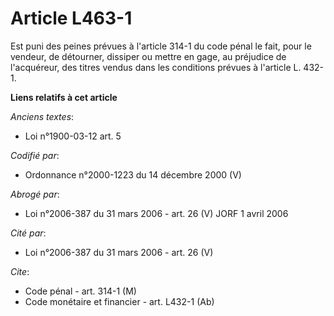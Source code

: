 # Article L463-1

Est puni des peines prévues à l'article 314-1 du code pénal le fait, pour le vendeur, de détourner, dissiper ou mettre en
gage, au préjudice de l'acquéreur, des titres vendus dans les conditions prévues à l'article L. 432-1.

**Liens relatifs à cet article**

_Anciens textes_:

  - Loi n°1900-03-12 art. 5

_Codifié par_:

  - Ordonnance n°2000-1223 du 14 décembre 2000 (V)

_Abrogé par_:

  - Loi n°2006-387 du 31 mars 2006 - art. 26 (V) JORF 1 avril 2006

_Cité par_:

  - Loi n°2006-387 du 31 mars 2006 - art. 26 (V)

_Cite_:

  - Code pénal - art. 314-1 (M)
  - Code monétaire et financier - art. L432-1 (Ab)
